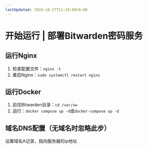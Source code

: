 ```yaml
---
lastUpdated: 2024-10-27T11:19:00+8:00
---
```


# 开始运行 | 部署Bitwarden密码服务

## 运行Nginx

1. 检查配置文件：```nginx -t```
2. 重启Nginx：```sudo systemctl restart nginx```

## 运行Docker

1. 前往Bitwarden目录：```cd /var/vw```
2. 运行：```docker compose up -d```或```docker-compose up -d```

## 域名DNS配置（无域名时忽略此步）

设置域名A记录，指向服务器的ip地址